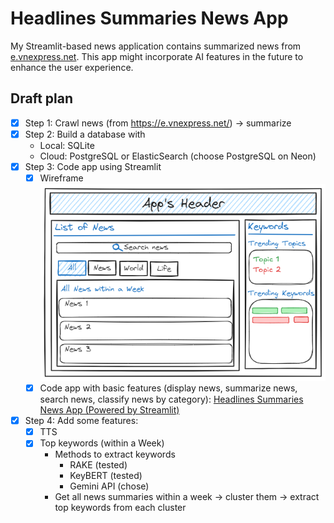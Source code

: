 # Headlines Summaries News App
My Streamlit-based news application contains summarized news from [e.vnexpress.net](https://e.vnexpress.net/). This app might incorporate AI features in the future to enhance the user experience.

## Draft plan

- [x] Step 1: Crawl news (from <https://e.vnexpress.net/>) $\to$ summarize
- [x] Step 2: Build a database with
    - Local: SQLite
    - Cloud: PostgreSQL or ElasticSearch (choose PostgreSQL on Neon)
- [x] Step 3: Code app using Streamlit
    - [x] Wireframe
    ![wireframe](https://raw.githubusercontent.com/ptpuyen1511/headlines-summaries-news-app/main/imgs/new_wireframe.excalidraw.png)
    - [x] Code app with basic features (display news, summarize news, search news, classify news by category): [Headlines Summaries News App (Powered by Streamlit)](https://headlines-summaries-news-app.streamlit.app/)
- [x] Step 4: Add some features:
    - [x] TTS
    - [x] Top keywords (within a Week)
        - Methods to extract keywords
            - RAKE (tested)
            - KeyBERT (tested)
            - Gemini API (chose)
        - Get all news summaries within a week $\to$ cluster them $\to$ extract top keywords from each cluster

 

